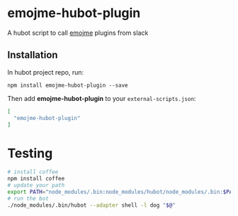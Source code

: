 # emojme-hubot-plugin

A hubot script to call [emojme](https://github.com/jackellenberger/emojme) plugins from slack

## Installation

In hubot project repo, run:

`npm install emojme-hubot-plugin --save`

Then add **emojme-hubot-plugin** to your `external-scripts.json`:

```json
[
  "emojme-hubot-plugin"
]
```

# Testing

```sh
# install coffee
npm install coffee
# update your path
export PATH="node_modules/.bin:node_modules/hubot/node_modules/.bin:$PATH"
# run the bot
./node_modules/.bin/hubot --adapter shell -l dog "$@"
```
